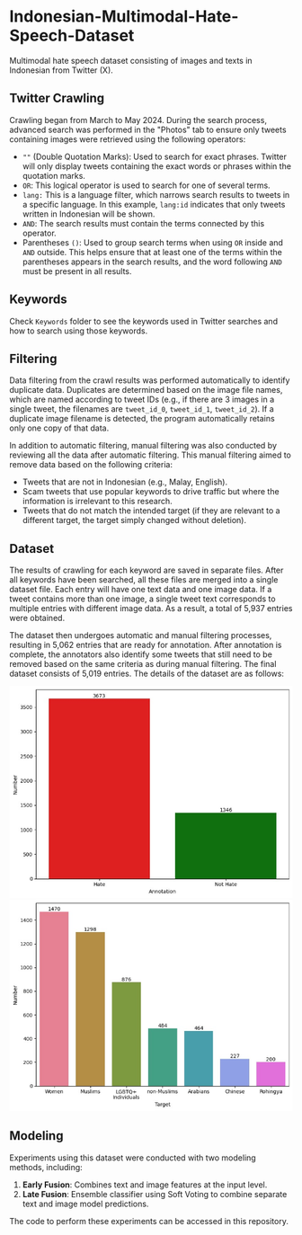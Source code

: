 # Indonesian-Multimodal-Hate-Speech-Dataset

Multimodal hate speech dataset consisting of images and texts in Indonesian from Twitter (X).

## Twitter Crawling

Crawling began from March to May 2024. During the search process, advanced search was performed in the "Photos" tab to ensure only tweets containing images were retrieved using the following operators:
- `""` (Double Quotation Marks): Used to search for exact phrases. Twitter will only display tweets containing the exact words or phrases within the quotation marks.
- `OR`: This logical operator is used to search for one of several terms.
- `lang:` This is a language filter, which narrows search results to tweets in a specific language. In this example, `lang:id` indicates that only tweets written in Indonesian will be shown.
- `AND`: The search results must contain the terms connected by this operator.
- Parentheses `()`: Used to group search terms when using `OR` inside and `AND` outside. This helps ensure that at least one of the terms within the parentheses appears in the search results, and the word following `AND` must be present in all results.

## Keywords

Check `Keywords` folder to see the keywords used in Twitter searches and how to search using those keywords.

## Filtering

Data filtering from the crawl results was performed automatically to identify duplicate data. Duplicates are determined based on the image file names, which are named according to tweet IDs (e.g., if there are 3 images in a single tweet, the filenames are `tweet_id_0`, `tweet_id_1`, `tweet_id_2`). If a duplicate image filename is detected, the program automatically retains only one copy of that data.

In addition to automatic filtering, manual filtering was also conducted by reviewing all the data after automatic filtering. This manual filtering aimed to remove data based on the following criteria:
- Tweets that are not in Indonesian (e.g., Malay, English).
- Scam tweets that use popular keywords to drive traffic but where the information is irrelevant to this research.
- Tweets that do not match the intended target (if they are relevant to a different target, the target simply changed without deletion).

## Dataset

The results of crawling for each keyword are saved in separate files. After all keywords have been searched, all these files are merged into a single dataset file. Each entry will have one text data and one image data. If a tweet contains more than one image, a single tweet text corresponds to multiple entries with different image data. As a result, a total of 5,937 entries were obtained.

The dataset then undergoes automatic and manual filtering processes, resulting in 5,062 entries that are ready for annotation. After annotation is complete, the annotators also identify some tweets that still need to be removed based on the same criteria as during manual filtering. The final dataset consists of 5,019 entries. The details of the dataset are as follows:

![Annotation Total](annotation.jpg)
![Target Total](target.jpg)

## Modeling

Experiments using this dataset were conducted with two modeling methods, including:
1. **Early Fusion**: Combines text and image features at the input level.
2. **Late Fusion**: Ensemble classifier using Soft Voting to combine separate text and image model predictions.

The code to perform these experiments can be accessed in this repository.
